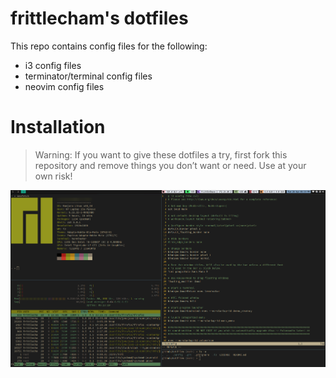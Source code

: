 # frittlecham's dotfiles
This repo contains config files for the following:
- i3 config files
- terminator/terminal config files
- neovim config files

# Installation
> Warning: If you want to give these dotfiles a try, first fork this repository and remove things you don’t want or need. Use at your own risk!

![Linux Screenshot](https://github.com/frittlechasm/dotfiles/blob/main/dotfiles.png)


